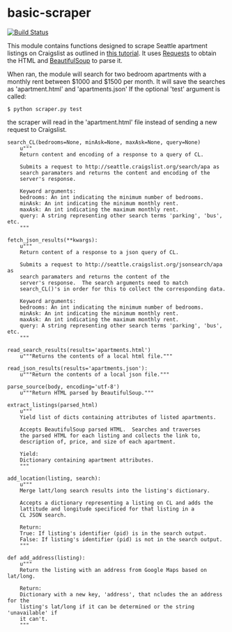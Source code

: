 basic-scraper
=============

[![Build Status](https://travis-ci.org/jefrailey/basic-scraper.svg)](https://travis-ci.org/jefrailey/basic-scraper)

This module contains functions designed to scrape Seattle apartment listings on Craigslist as outlined in [this tutorial](http://codefellows.github.io/python-dev-accelerator/assignments/day11/scraper.html).
It uses [Requests](http://docs.python-requests.org/en/latest/) to obtain the HTML and [BeautifulSoup](http://www.crummy.com/software/BeautifulSoup/) to parse it.

When ran, the module will search for two bedroom apartments with a monthly rent between
$1000 and $1500 per month. It will save the searches as 'apartment.html' and 'apartments.json' If the optional 'test' argument is called:

    $ python scraper.py test

the scraper will read in the 'apartment.html' file instead of sending a new request to Craigslist.


    search_CL(bedrooms=None, minAsk=None, maxAsk=None, query=None)
        u"""
        Return content and encoding of a response to a query of CL.

        Submits a request to http://seattle.craigslist.org/search/apa as
        search paramaters and returns the content and encoding of the
        server's response.

        Keyword arguments:
        bedrooms: An int indicating the minimum number of bedrooms.
        minAsk: An int indicating the minimum monthly rent.
        maxAsk: An int indicating the maximum monthly rent.
        query: A string representing other search terms 'parking', 'bus', etc.
        """

    fetch_json_results(**kwargs):
        u"""
        Return content of a response to a json query of CL.

        Submits a request to http://seattle.craigslist.org/jsonsearch/apa as
        search paramaters and returns the content of the
        server's response.  The search arguments need to match
        search_CL()'s in order for this to collect the corresponding data.

        Keyword arguments:
        bedrooms: An int indicating the minimum number of bedrooms.
        minAsk: An int indicating the minimum monthly rent.
        maxAsk: An int indicating the maximum monthly rent.
        query: A string representing other search terms 'parking', 'bus', etc.
        """

    read_search_results(results='apartments.html')
        u"""Returns the contents of a local html file."""

    read_json_results(results='apartments.json'):
        u"""Return the contents of a local json file."""

    parse_source(body, encoding='utf-8')
        u"""Return HTML parsed by BeautifulSoup."""

    extract_listings(parsed_html)
        u"""
        Yield list of dicts containing attributes of listed apartments.

        Accepts BeautifulSoup parsed HTML.  Searches and traverses
        the parsed HTML for each listing and collects the link to,
        description of, price, and size of each apartment.

        Yield:
        Dictionary containing apartment attributes.
        """

    add_location(listing, search):
        u"""
        Merge latt/long search results into the listing's dictionary.

        Accepts a dictionary representing a listing on CL and adds the
        lattitude and longitude specificed for that listing in a
        CL JSON search.

        Return:
        True: If listing's identifier (pid) is in the search output.
        False: If listing's identifier (pid) is not in the search output.
        """

    def add_address(listing):
        u"""
        Return the listing with an address from Google Maps based on lat/long.

        Return:
        Dictionary with a new key, 'address', that ncludes the an address for the
        listing's lat/long if it can be determined or the string 'unavailable' if
        it can't.
        """